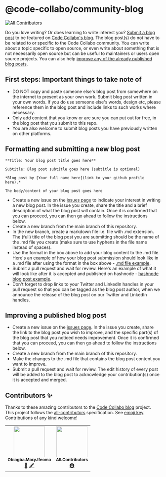 # @code-collabo/community-blog
<!-- ALL-CONTRIBUTORS-BADGE:START - Do not remove or modify this section -->
[![All Contributors](https://img.shields.io/badge/all_contributors-2-orange.svg?style=flat-square)](#contributors-)
<!-- ALL-CONTRIBUTORS-BADGE:END -->

Do you love writing? Or does learning to write interest you? [Submit a blog post](https://github.com/code-collabo/community-blog#formatting-and-submitting-a-new-blog-post) to be featured on [Code Collabo's blog](https://code-collabo.hashnode.dev). The blog post(s) do not have to be related to or specific to the Code Collabo community. You can write about a topic specific to open source, or even write about something that is not necessarily open source but can be useful to maintainers or users open source projects. You can also help [improve any of the already published blog posts](https://github.com/code-collabo/community-blog#improving-a-published-blog-post).

## First steps: Important things to take note of

- DO NOT copy and paste someone else's blog post from somewhere on the internet to present as your own work. Submit blog post written in your own words. If you do use someone else's words, design etc, please reference them in the blog post and include links to such works where necessary.
- Only add content that you know or are sure you can put out for free, in the blog post that you submit to this repo.
- You are also welcome to submit blog posts you have previously written on other platforms.

## Formatting and submitting a new blog post

````
**Title: Your blog post title goes here**

Subtitle: Blog post subtitle goes here (subtitle is optional)

*Blog post by [Your full name here](link to your github profile here).*

The body/content of your blog post goes here
````
- Create a new issue on the [issues page](https://github.com/code-collabo/community-blog/issues) to indicate your interest in writing a new blog post. In the issue you create, share the title and a brief description of what the blog post will contain. Once it is confirmed that you can proceed, you can then go ahead to follow the instructions below.
- Create a new branch from the main branch of this repository.
- In the new branch, create a markdown file i.e. file with .md extension. The (full) title of the blog post you are submitting should be the name of the .md file you create (make sure to use hyphens in the file name instead of spaces). 
- Use the format in the box above to add your blog content to the .md file. Here's an example of how your blog post submission should look like in a .md file after using the format in the box above - [.md file example](https://github.com/code-collabo/submit-a-blog-post/blob/main/what-is-code-collabo-and-who-is-it-for.md).
- Submit a pull request and wait for review. Here's an example of what it will look like after it is accepted and published on hashnode - [hashnode blog post example](https://code-collabo.hashnode.dev/what-is-code-collabo-and-who-is-it-for).
- Don't forget to drop links to your Twitter and LinkedIn handles in your pull request so that you can be tagged as the blog post author, when we announce the release of the blog post on our Twitter and LinkedIn handles.

## Improving a published blog post
- Create a new issue on the [issues page](https://github.com/code-collabo/community-blog/issues). In the issue you create, share the link to the blog post you wish to improve, and the specific part(s) of the blog post that you noticed needs improvement. Once it is confirmed that you can proceed, you can then go ahead to follow the instructions below.
- Create a new branch from the main branch of this repository.
- Make the changes to the .md file that contains the blog post content you want to improve.
- Submit a pull request and wait for review. The edit history of every post will be added to the blog post to acknowledge your contribution(s) once it is accepted and merged.

## Contributors ✨

Thanks to these amazing contributors to the [Code Collabo blog](https://github.com/code-collabo/submit-a-blog-post) project. This project follows the [all-contributors](https://github.com/all-contributors/all-contributors) specification. See [emoji key](https://allcontributors.org/docs/en/emoji-key). Contributions of any kind welcome!

<!-- ALL-CONTRIBUTORS-LIST:START - Do not remove or modify this section -->
<!-- prettier-ignore-start -->
<!-- markdownlint-disable -->
<table>
  <tr>
    <td align="center"><a href="https://github.com/Ifycode"><img src="https://avatars.githubusercontent.com/u/45185388?v=4?s=100" width="100px;" alt=""/><br /><sub><b>Obiagba Mary Ifeoma</b></sub></a><br /><a href="#blog-Ifycode" title="Blogposts">📝</a> <a href="#content-Ifycode" title="Content">🖋</a></td>
    <td align="center"><a href="https://allcontributors.org"><img src="https://avatars.githubusercontent.com/u/46410174?v=4?s=100" width="100px;" alt=""/><br /><sub><b>All Contributors</b></sub></a><br /><a href="#infra-all-contributors" title="Infrastructure (Hosting, Build-Tools, etc)">🚇</a></td>
  </tr>
</table>

<!-- markdownlint-restore -->
<!-- prettier-ignore-end -->

<!-- ALL-CONTRIBUTORS-LIST:END -->
